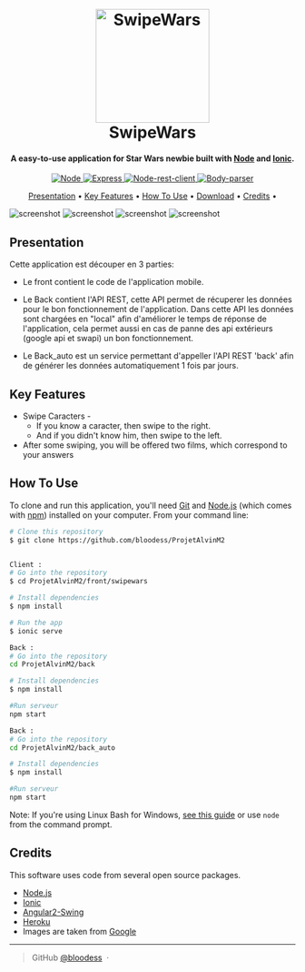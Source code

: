 <h1 align="center">
  <br>
  <img src="./ressources/logo_starwars.png" alt="SwipeWars" width="200"></a>
  <br>
  SwipeWars
  <br>
</h1>

<h4 align="center">A easy-to-use application for Star Wars newbie built with <a href="https://nodejs.org/" target="_blank">Node</a> and <a href="https://ionicframework.com/" target="_blank">Ionic</a>.</h4>

<p align="center">
  <a href="https://www.npmjs.com/package/node">
    <img src="https://badge.fury.io/js/node.svg"
         alt="Node">
  </a>
  <a href="https://www.npmjs.com/package/express">
    <img src="https://badge.fury.io/js/express.svg"
        alt="Express">
    </a>
    <a href="https://www.npmjs.com/package/node-rest-client">
    <img src="https://badge.fury.io/js/node-rest-client.svg"
        alt="Node-rest-client">
    </a>
    <a href="https://www.npmjs.com/package/body-parser">
    <img src="https://badge.fury.io/js/body-parser.svg"
        alt="Body-parser">
    </a>
</p>

<p align="center">
  <a href="#Presentation">Presentation</a> •
  <a href="#key-features">Key Features</a> •
  <a href="#how-to-use">How To Use</a> •
  <a href="#download">Download</a> •
  <a href="#credits">Credits</a> •
</p>

![screenshot](./ressources/Screenshot-Card.png)
![screenshot](./ressources/Screenshot-Home.png)
![screenshot](./ressources/Screenshot-Movie.png)
![screenshot](./ressources/Screenshot-Result.png)

## Presentation
Cette application est découper en 3 parties:
- Le front contient le code de l'application mobile.

- Le Back contient l'API REST, cette API permet de récuperer les données pour le bon fonctionnement de l'application. Dans cette API les données sont chargées en "local" afin d'améliorer le temps de réponse de l'application, cela permet aussi en cas de panne des api extérieurs (google api et swapi) un bon fonctionnement.

- Le Back_auto est un service permettant d'appeller l'API REST 'back' afin de générer les données automatiquement 1 fois par jours.




## Key Features

* Swipe Caracters -
  - If you know a caracter, then swipe to the right.
  - And if you didn't know him, then swipe to the left.
* After some swiping, you will be offered two films, which correspond to your answers  

## How To Use

To clone and run this application, you'll need [Git](https://git-scm.com) and [Node.js](https://nodejs.org/en/download/) (which comes with [npm](http://npmjs.com)) installed on your computer. From your command line:


```bash
# Clone this repository
$ git clone https://github.com/bloodess/ProjetAlvinM2


Client :
# Go into the repository
$ cd ProjetAlvinM2/front/swipewars

# Install dependencies
$ npm install

# Run the app
$ ionic serve

Back :
# Go into the repository
cd ProjetAlvinM2/back

# Install dependencies
$ npm install

#Run serveur
npm start

Back :
# Go into the repository
cd ProjetAlvinM2/back_auto

# Install dependencies
$ npm install

#Run serveur
npm start

```


Note: If you're using Linux Bash for Windows, [see this guide](https://www.howtogeek.com/261575/how-to-run-graphical-linux-desktop-applications-from-windows-10s-bash-shell/) or use `node` from the command prompt.

## Credits

This software uses code from several open source packages.

- [Node.js](https://nodejs.org/)
- [Ionic](https://ionicframework.com/)
- [Angular2-Swing](https://github.com/ksachdeva/angular2-swing)
- [Heroku](https://www.heroku.com/)
- Images are taken from [Google](https://images.google.fr/)

---

> GitHub [@bloodess](https://github.com/bloodess) &nbsp;&middot;&nbsp;


